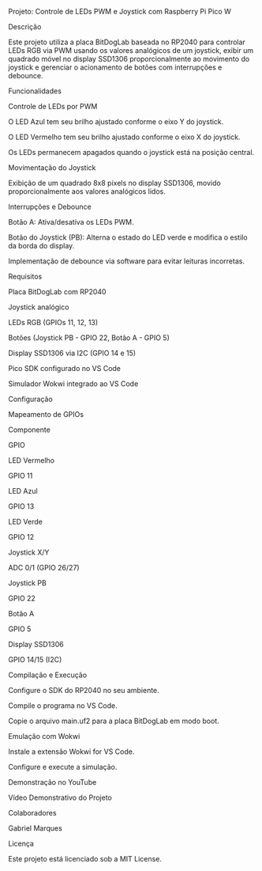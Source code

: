 Projeto: Controle de LEDs PWM e Joystick com Raspberry Pi Pico W

Descrição

Este projeto utiliza a placa BitDogLab baseada no RP2040 para controlar LEDs RGB via PWM usando os valores analógicos de um joystick, exibir um quadrado móvel no display SSD1306 proporcionalmente ao movimento do joystick e gerenciar o acionamento de botões com interrupções e debounce.

Funcionalidades

Controle de LEDs por PWM

O LED Azul tem seu brilho ajustado conforme o eixo Y do joystick.

O LED Vermelho tem seu brilho ajustado conforme o eixo X do joystick.

Os LEDs permanecem apagados quando o joystick está na posição central.

Movimentação do Joystick

Exibição de um quadrado 8x8 pixels no display SSD1306, movido proporcionalmente aos valores analógicos lidos.

Interrupções e Debounce

Botão A: Ativa/desativa os LEDs PWM.

Botão do Joystick (PB): Alterna o estado do LED verde e modifica o estilo da borda do display.

Implementação de debounce via software para evitar leituras incorretas.

Requisitos

Placa BitDogLab com RP2040

Joystick analógico

LEDs RGB (GPIOs 11, 12, 13)

Botões (Joystick PB - GPIO 22, Botão A - GPIO 5)

Display SSD1306 via I2C (GPIO 14 e 15)

Pico SDK configurado no VS Code

Simulador Wokwi integrado ao VS Code

Configuração

Mapeamento de GPIOs

Componente

GPIO

LED Vermelho

GPIO 11

LED Azul

GPIO 13

LED Verde

GPIO 12

Joystick X/Y

ADC 0/1 (GPIO 26/27)

Joystick PB

GPIO 22

Botão A

GPIO 5

Display SSD1306

GPIO 14/15 (I2C)

Compilação e Execução

Configure o SDK do RP2040 no seu ambiente.

Compile o programa no VS Code.

Copie o arquivo main.uf2 para a placa BitDogLab em modo boot.

Emulação com Wokwi

Instale a extensão Wokwi for VS Code.

Configure e execute a simulação.

Demonstração no YouTube

Vídeo Demonstrativo do Projeto

Colaboradores

Gabriel Marques

Licença

Este projeto está licenciado sob a MIT License.


